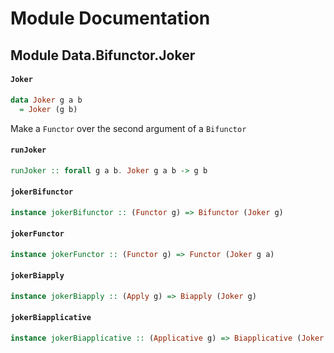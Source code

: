 # Module Documentation

## Module Data.Bifunctor.Joker

#### `Joker`

``` purescript
data Joker g a b
  = Joker (g b)
```

Make a `Functor` over the second argument of a `Bifunctor`

#### `runJoker`

``` purescript
runJoker :: forall g a b. Joker g a b -> g b
```


#### `jokerBifunctor`

``` purescript
instance jokerBifunctor :: (Functor g) => Bifunctor (Joker g)
```


#### `jokerFunctor`

``` purescript
instance jokerFunctor :: (Functor g) => Functor (Joker g a)
```


#### `jokerBiapply`

``` purescript
instance jokerBiapply :: (Apply g) => Biapply (Joker g)
```


#### `jokerBiapplicative`

``` purescript
instance jokerBiapplicative :: (Applicative g) => Biapplicative (Joker g)
```




